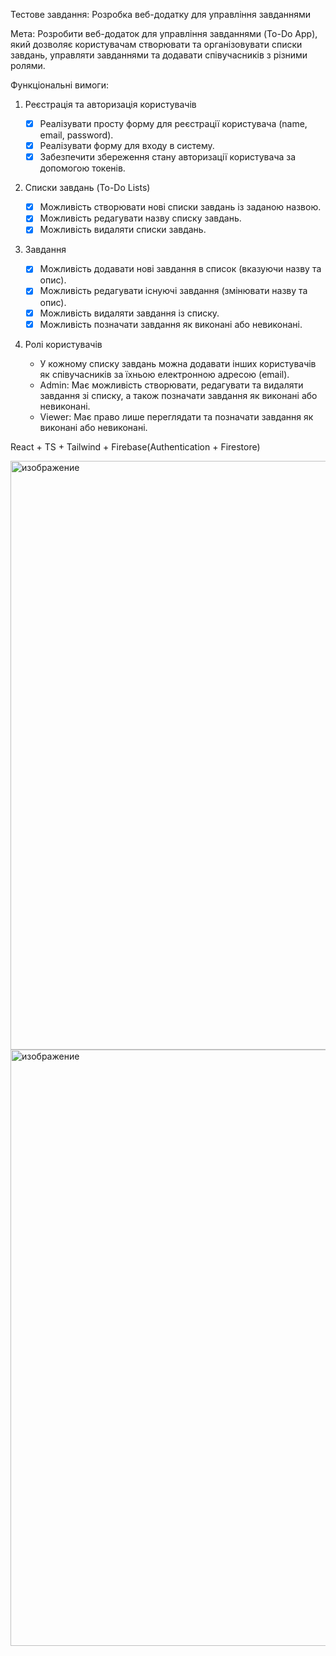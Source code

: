 Тестове завдання: Розробка веб-додатку для управління завданнями

Мета:
Розробити веб-додаток для управління завданнями (To-Do App),
який дозволяє користувачам створювати та організовувати списки завдань,
управляти завданнями та додавати співучасників з різними ролями.

Функціональні вимоги:

1. Реєстрація та авторизація користувачів

   - [x] Реалізувати просту форму для реєстрації користувача (name, email, password).
   - [x] Реалізувати форму для входу в систему.
   - [x] Забезпечити збереження стану авторизації користувача за допомогою токенів.

2. Списки завдань (To-Do Lists)

   - [x] Можливість створювати нові списки завдань із заданою назвою.
   - [x] Можливість редагувати назву списку завдань.
   - [x] Можливість видаляти списки завдань.

3. Завдання

   - [x] Можливість додавати нові завдання в список (вказуючи назву та опис).
   - [x] Можливість редагувати існуючі завдання (змінювати назву та опис).
   - [x] Можливість видаляти завдання із списку.
   - [x] Можливість позначати завдання як виконані або невиконані.

4. Ролі користувачів
   - У кожному списку завдань можна додавати інших користувачів як співучасників за їхньою електронною адресою (email).
   - Admin: Має можливість створювати, редагувати та видаляти завдання зі списку, а також позначати завдання як виконані або невиконані.
   - Viewer: Має право лише переглядати та позначати завдання як виконані або невиконані.

React + TS + Tailwind + Firebase(Authentication + Firestore)

<img width="1920" height="942" alt="изображение" src="https://github.com/user-attachments/assets/3c38e6ca-99a8-477f-a4f6-0b196eabce9a" />

<img width="1920" height="954" alt="изображение" src="https://github.com/user-attachments/assets/77e7312e-36fa-4a47-a754-3c63fb602fa1" />
